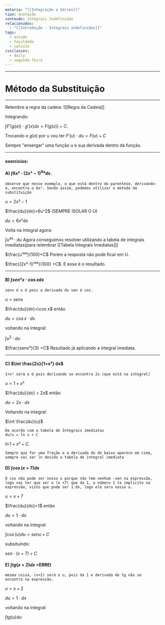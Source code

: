 ```yaml
---
materia: "[[Integração e Séries]]"
tipo: anotação
conteudo: Integrais Indefinidas
relacionados:
  - "[[Introdução - Integrais indefinidas]]"
tags:
  - estudo
  - faculdade
  - calculo
cssclasses:
  - daily
  - segunda-feira
---
```

---
# Método da Substituição
---

Relembre a regra da cadeia:
![[Regra da Cadeia]]

Integrando:

$\int F'(g(x))\cdot g'(x)dx=F(g(x))+C$.

Trocando o $g(x)$ por u vou ter $F'(u)\cdot du=F(u)+C$ 

Sempre "enxergar" uma função u e sua derivada dentro da função.

---

#### exercicios:

#### A) $\int 6x²\cdot(2x³-1)^9⁹dx$.

```
observe que nesse exemplo, o que está dentro do parentese, derivando-a, encontra o 6x². Sendo assim, podemos utilizar o metodo da substituição
```

$u=2x³-1$

$\frac{du}{dx}=6u^2$ (SEMPRE ISOLAR O U)

$du=6x²dx$

Volta na integral agora:

$\int u⁹⁹\cdot du$ Agora conseguimos resolver utilizando a tabela de integrais imediatas(para relembrar [[Tabela Integrais Imediatas]])

$\frac{u¹⁰⁰}{100}+C$  Porém a resposta não pode ficar em U.

$\frac{(2x³-1)¹⁰⁰}{100} +C$. E esse é o resultado.

---

#### B) $\int sen²x\cdot \cos x dx$

```
senx é o U pois a derivada do sen é cos.
```

$u=senx$

$\frac{du}{dx}=\cos x$ então

$du=\cos x\cdot dx$

voltando na integral:

$\int u^2\cdot du$ 

$\frac{senx³}{3} +C$ Resultado já aplicando a integral imediata.

---

#### C) $\int \frac{2x}{1+x²} dx$

```
1+x² será o U pois derivando se encontra 2x (que está na integral)
```

$u=1+x²$

$\frac{du}{dx} = 2x$ então

$du=2x\cdot dx$

Voltando na integral:

$\int \frac{du}{u}$

```Integral Imediata
De acordo com a tabela de Integrais imediatas
du/u = ln u + C
```

$\ln 1+x² +C$.

```DICA
Sempre que for uma fração e a derivada do de baixo aparece em cima, sempre vai ser ln devido a tabela de integral imediata
```

#### D) $\int \cos(x+7)dx$

```
O cos não pode ser nosso u porque não tem nenhum -sen na expressão, logo vai ter que ser o (x +7) que da 1, o número 1 ta implicito na expressão, visto que pode ser 1.dx, logo ele sera nosso u.
```

$u=x+7$

$\frac{du}{dx}=1$ então

$du=1\cdot dx$

voltando na integral:

$\int \cos(u)du=sen u+C$ 

subsituindo:

$sen\cdot (x+7) +C$ 

#### E) $\int tg(x+2)dx$ =ERREI

```
mesma coisa, (x+2) será o u, pois da 1 e derivada de tg não se encontra na expressão.
```

$u=x+2$

$du=1\cdot dx$

voltando na integral:

$\int tg(u)du$

